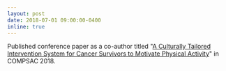```yaml
---
layout: post
date: 2018-07-01 09:00:00-0400
inline: true
---
```


Published conference paper as a co-author titled "<u>A Culturally Tailored Intervention System for Cancer Survivors to Motivate Physical Activity</u>" in COMPSAC 2018.
